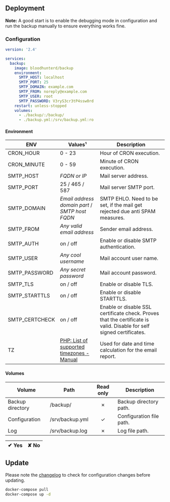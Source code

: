 ## Deployment

**Note:** A good start is to enable the debugging mode in configuration and run the backup manually to ensure everything works fine.

### Configuration

```yaml
version: '2.4'

services:
  backup:
    image: bloodhunterd/backup
    environment:
      SMTP_HOST: localhost
      SMTP_PORT: 25
      SMTP_DOMAIN: example.com
      SMTP_FROM: noreply@example.com
      SMTP_USER: root
      SMTP_PASSWORD: V3ryS3cr3tP4ssw0rd
    restart: unless-stopped
    volumes:
      - ./backup/:/backup/
      - ./backup.yml:/srv/backup.yml:ro
```

#### Environment

| ENV | Values&#185; | Description
| --- | ------------ | -----------
| CRON_HOUR | 0 - 23 | Hour of CRON execution.
| CRON_MINUTE | 0 - 59 | Minute of CRON execution.
| SMTP_HOST | *FQDN or IP* | Mail server address.
| SMTP_PORT | 25 / 465 / 587 | Mail server SMTP port.
| SMTP_DOMAIN | *Email address domain part* / *SMTP host FQDN* | SMTP EHLO. Need to be set, if the mail get rejected due anti SPAM measures.
| SMTP_FROM | *Any valid email address* | Sender email address.
| SMTP_AUTH | on / off | Enable or disable SMTP authentication.
| SMTP_USER | *Any cool username* | Mail account user name.
| SMTP_PASSWORD | *Any secret password* | Mail account password.
| SMTP_TLS | on / off | Enable or disable TLS.
| SMTP_STARTTLS | on / off | Enable or disable STARTTLS.
| SMTP_CERTCHECK | on / off | Enable or disable SSL certificate check. Proves that the certificate is valid. Disable for self signed certificates.
| TZ | [PHP: List of supported timezones - Manual](https://www.php.net/manual/en/timezones.php) | Used for date and time calculation for the email report.

#### Volumes

| Volume | Path | Read only | Description
| ------ | ---- | :-------: | -----------
| Backup directory | /backup/ | &#10007; | Backup directory path.
| Configuration | /srv/backup.yml | &#10003; | Configuration file path.
| Log | /srv/backup.log | &#10007; | Log file path.

| &#10004; Yes | &#10008; No
| ------------ | -----------

## Update

Please note the [changelog](https://github.com/bloodhunterd/backup/blob/master/CHANGELOG.md) to check for configuration changes before updating.

```bash
docker-compose pull
docker-compose up -d
```
